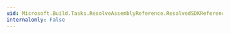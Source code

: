 ```yaml
---
uid: Microsoft.Build.Tasks.ResolveAssemblyReference.ResolvedSDKReferences
internalonly: False
---
```

